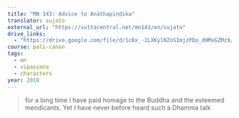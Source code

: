```yaml
---
title: "MN 143: Advice to Anāthapiṇḍika"
translator: sujato
external_url: "https://suttacentral.net/mn143/en/sujato"
drive_links:
  - "https://drive.google.com/file/d/1cBx_-2LXKylNZoSImjzPDo_dHMvGZMz9/view?usp=sharing"
course: pali-canon
tags:
  - mn
  - vipassana
  - characters
year: 2018
---
```


> for a long time I have paid homage to the Buddha and the esteemed mendicants. Yet I have never before heard such a Dhamma talk

